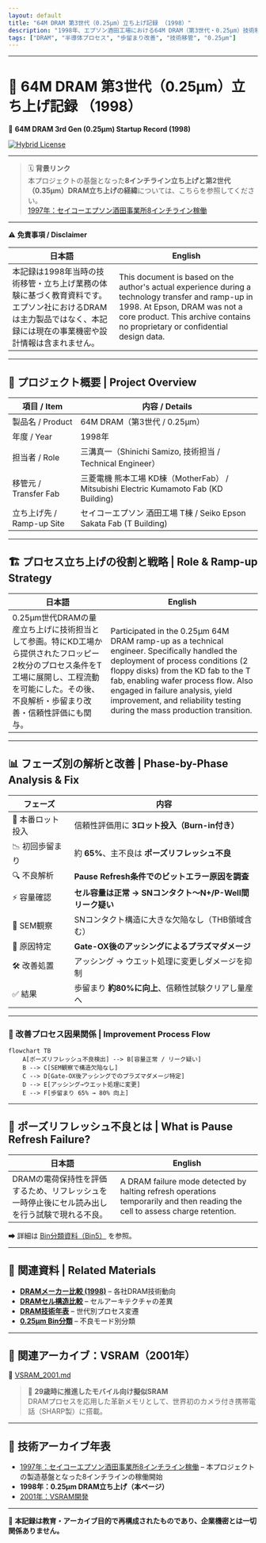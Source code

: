```yaml
---
layout: default
title: "64M DRAM 第3世代（0.25μm）立ち上げ記録 （1998）"
description: "1998年、エプソン酒田工場における64M DRAM（第3世代・0.25μm）技術移管・立ち上げ記録。歩留まり改善や不良解析の実体験を再構成。"
tags: ["DRAM", "半導体プロセス", "歩留まり改善", "技術移管", "0.25μm"]
---
```


---

# 📘 64M DRAM 第3世代（0.25μm）立ち上げ記録 （1998）
📘 **64M DRAM 3rd Gen (0.25μm) Startup Record (1998)**  

[![Hybrid License](https://img.shields.io/badge/license-Hybrid-blueviolet)](https://samizo-aitl.github.io/Edusemi-Plus/archive/#license)

---

> 🗓️ **背景リンク**  
> 本プロジェクトの基盤となった**8インチライン立ち上げと第2世代（0.35μm）DRAM立ち上げの経緯**については、こちらを参照してください。  
> [1997年：セイコーエプソン酒田事業所8インチライン稼働](../in1997/Epson_Sakata_8inch_Line.md)

---

⚠️ **免責事項 / Disclaimer**  

| 日本語 | English |
|--------|---------|
| 本記録は1998年当時の技術移管・立ち上げ業務の体験に基づく教育資料です。エプソン社におけるDRAMは主力製品ではなく、本記録には現在の事業機密や設計情報は含まれません。 | This document is based on the author's actual experience during a technology transfer and ramp-up in 1998. At Epson, DRAM was not a core product. This archive contains no proprietary or confidential design data. |

---

## 🧭 プロジェクト概要 | Project Overview

| 項目 / Item             | 内容 / Details                                                |
|------------------------|---------------------------------------------------------------|
| 製品名 / Product       | 64M DRAM（第3世代 / 0.25μm）                                  |
| 年度 / Year            | 1998年                                                       |
| 担当者 / Role          | 三溝真一（Shinichi Samizo, 技術担当 / Technical Engineer）         |
| 移管元 / Transfer Fab   | 三菱電機 熊本工場 KD棟（MotherFab） / Mitsubishi Electric Kumamoto Fab (KD Building) |
| 立ち上げ先 / Ramp-up Site | セイコーエプソン 酒田工場 T棟 / Seiko Epson Sakata Fab (T Building) |

---

## 🏗️ プロセス立ち上げの役割と戦略 | Role & Ramp-up Strategy

| 日本語 | English |
|--------|---------|
| 0.25μm世代DRAMの量産立ち上げに技術担当として参画。特にKD工場から提供されたフロッピー2枚分のプロセス条件をT工場に展開し、工程流動を可能にした。その後、不良解析・歩留まり改善・信頼性評価にも関与。 | Participated in the 0.25μm 64M DRAM ramp-up as a technical engineer. Specifically handled the deployment of process conditions (2 floppy disks) from the KD fab to the T fab, enabling wafer process flow. Also engaged in failure analysis, yield improvement, and reliability testing during the mass production transition. |

---

## 📊 フェーズ別の解析と改善 | Phase-by-Phase Analysis & Fix

| フェーズ | 内容 |
|---------|------|
| 🔹 本番ロット投入 | 信頼性評価用に **3ロット投入（Burn-in付き）** |
| 📉 初回歩留まり | 約 **65%**、主不良は **ポーズリフレッシュ不良** |
| 🔍 不良解析 | **Pause Refresh条件でのビットエラー原因を調査** |
| ⚡ 容量確認 | **セル容量は正常 → SNコンタクト〜N+/P-Well間リーク疑い** |
| 🧐 SEM観察 | SNコンタクト構造に大きな欠陥なし（THB領域含む） |
| 📌 原因特定 | **Gate-OX後のアッシングによるプラズマダメージ** |
| 🛠️ 改善処置 | アッシング → ウエット処理に変更しダメージを抑制 |
| ✅ 結果 | 歩留まり **約80%に向上**、信頼性試験クリアし量産へ |

---

### 🔄 改善プロセス因果関係 | Improvement Process Flow

```mermaid
flowchart TB
    A[ポーズリフレッシュ不良検出] --> B[容量正常 / リーク疑い]
    B --> C[SEM観察で構造欠陥なし]
    C --> D[Gate-OX後アッシングでのプラズマダメージ特定]
    D --> E[アッシング→ウエット処理に変更]
    E --> F[歩留まり 65% → 80% 向上]
```

---

## 🧪 ポーズリフレッシュ不良とは | What is Pause Refresh Failure?

| 日本語 | English |
|--------|---------|
| DRAMの電荷保持性を評価するため、リフレッシュを一時停止後にセル読み出しを行う試験で現れる不良。 | A DRAM failure mode detected by halting refresh operations temporarily and then reading the cell to assess charge retention. |

➡ 詳細は [Bin分類資料（Bin5）](./dram_wafer_test_binclass_0.25um.md) を参照。

---

## 📎 関連資料 | Related Materials

- **[DRAMメーカー比較 (1998)](DRAM_Maker_Comparison_1998.md)** – 各社DRAM技術動向
- **[DRAMセル構造比較](DRAM_Cell_Structure_Comparison.md)** – セルアーキテクチャの差異
- **[DRAM技術年表](DRAM_Cell_Technology_Chronology.md)** – 世代別プロセス変遷
- **[0.25μm Bin分類](dram_wafer_test_binclass_0.25um.md)** – 不良モード別分類

---

## 🔗 関連アーカイブ：VSRAM（2001年）

📄 [VSRAM_2001.md](../in2001/VSRAM_2001.md)  
> 🚀 **29歳時に推進したモバイル向け擬似SRAM**  
> DRAMプロセスを応用した革新メモリとして、世界初のカメラ付き携帯電話（SHARP製）に搭載。

---

## 📅 技術アーカイブ年表

- [1997年：セイコーエプソン酒田事業所8インチライン稼働](../in1997/Epson_Sakata_8inch_Line.md) – 本プロジェクトの製造基盤となった8インチラインの稼働開始
- **1998年：0.25μm DRAM立ち上げ（本ページ）**
- [2001年：VSRAM開発](../in2001/VSRAM_2001.md)

---

📘 **本記録は教育・アーカイブ目的で再構成されたものであり、企業機密とは一切関係ありません。**
